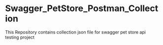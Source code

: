 # Swagger_PetStore_Postman_Collection
This Repository contains collection json file for swagger pet store api testing project
